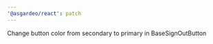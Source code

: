```yaml
---
'@asgardeo/react': patch
---
```


Change button color from secondary to primary in BaseSignOutButton
